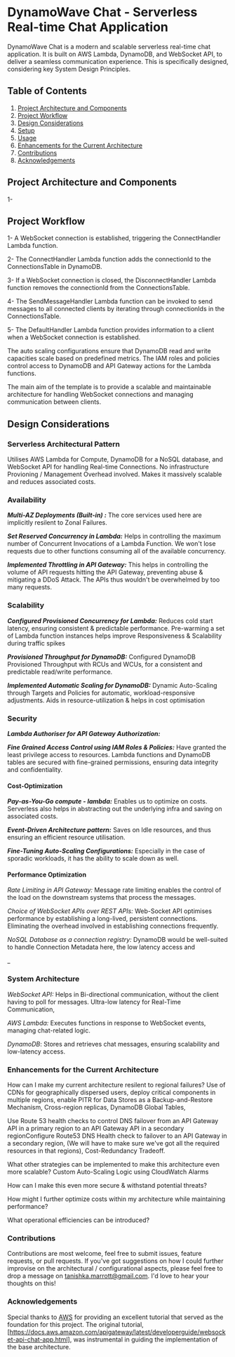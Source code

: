 # DynamoWave Chat - Serverless Real-time Chat Application  

DynamoWave Chat is a modern and scalable serverless real-time chat application. It is built on AWS Lambda, DynamoDB, and WebSocket API, to deliver a seamless communication experience. This is specifically designed, considering key System Design Principles.

## Table of Contents

1. [Project Architecture and Components](#project-architecture-and-components)
2. [Project Workflow](#project-workflow)
3. [Design Considerations](#design-considerations)
4. [Setup](#setup)
5. [Usage](#usage)
6. [Enhancements for the Current Architecture](#enhancements-for-the-current-architecture)
7. [Contributions](#contributions)
8. [Acknowledgements](#acknowledgements)

## Project Architecture and Components
1- 
## Project Workflow

1- A WebSocket connection is established, triggering the ConnectHandler Lambda function.

2- The ConnectHandler Lambda function adds the connectionId to the ConnectionsTable in DynamoDB.

3- If a WebSocket connection is closed, the DisconnectHandler Lambda function removes the connectionId from the ConnectionsTable.

4- The SendMessageHandler Lambda function can be invoked to send messages to all connected clients by iterating through connectionIds in the ConnectionsTable.

5- The DefaultHandler Lambda function provides information to a client when a WebSocket connection is established.

The auto scaling configurations ensure that DynamoDB read and write capacities scale based on predefined metrics.
The IAM roles and policies control access to DynamoDB and API Gateway actions for the Lambda functions.

The main aim of the template is to provide a scalable and maintainable architecture for handling WebSocket connections and managing communication between clients.




## Design Considerations

### Serverless Architectural Pattern

Utilises AWS Lambda for Compute, DynamoDB for a NoSQL database, and WebSocket API for handling Real-time Connections. No infrastructure Provioning / Management Overhead involved. Makes it massively scalable and reduces associated costs.

### Availability 

_**Multi-AZ Deployments (Built-in) :**_
The core services used here are implicitly resilent to Zonal Failures.

_**Set Reserved Concurrency in Lambda:**_ 
Helps in controlling the maximum number of Concurrent Invocations of a Lambda Function. We won't lose requests due to other functions consuming all of the available concurrency.

_**Implemented Throttling in API Gateway:**_ This helps in controlling the volume of API requests hitting the API Gateway, preventing abuse & mitigating a DDoS Attack. The APIs thus wouldn't be overwhelmed by too many requests.

### Scalability 

_**Configured Provisioned Concurrency for Lambda:**_ Reduces cold start latency, ensuring consistent & predictable performance. Pre-warming a set of Lambda function instances helps improve Responsiveness & Scalability during traffic spikes

_**Provisioned Throughput for DynamoDB:**_ Configured DynamoDB Provisioned Throughput with RCUs and WCUs, for a consistent and predictable read/write performance.

 _**Implemented Automatic Scaling for DynamoDB:**_ Dynamic Auto-Scaling through Targets and Policies for automatic, workload-responsive adjustments. Aids in resource-utilization & helps in cost optimisation


### Security 

_**Lambda Authoriser for API Gateway Authorization:**_  

_**Fine Grained Access Control using IAM Roles & Policies:**_ Have granted the least privilege access to resources. Lambda functions and DynamoDB tables are secured with fine-grained permissions, ensuring data integrity and confidentiality.

#### Cost-Optimization 

**_Pay-as-You-Go compute - lambda:_** Enables us to optimize on costs. Serverless also helps in abstracting out the underlying infra and saving on associated costs.

**_Event-Driven Architecture pattern:_** Saves on Idle resources, and thus ensuring an efficient resource utilisation.

**_Fine-Tuning Auto-Scaling Configurations:_** Especially in the case of sporadic workloads, it has the ability to scale down as well. 


#### Performance Optimization 

_Rate Limiting in API Gateway:_ Message rate limiting enables the control of the load on the downstream systems that process the messages.

_Choice of WebSocket APIs over REST APIs:_ Web-Socket API optimises performance by establishing a long-lived, persistent connections. Eliminating the overhead involved in establishing connections frequently.  

_NoSQL Database as a connection registry:_  DynamoDB would be well-suited to handle Connection Metadata here, the low latency access and 

_

### System Architecture

_WebSocket API:_ Helps in Bi-directional communication, without the client having to poll for messages. Ultra-low latency for Real-Time Communication, 

_AWS Lambda:_ Executes functions in response to WebSocket events, managing chat-related logic.

_DynamoDB_: Stores and retrieves chat messages, ensuring scalability and low-latency access.

### Enhancements for the Current Architecture

How can I make my current architecture resilent to regional failures? 
Use of CDNs for geographically dispersed users, deploy critical components in multiple regions, enable PITR for Data Stores as a Backup-and-Restore Mechanism, Cross-region replicas, DynamoDB Global Tables, 

Use Route 53 health checks to control DNS failover from an API Gateway API in a primary region to an API Gateway API in a secondary regionConfigure Route53 DNS Health check to failover to an API Gateway in a secondary region, (We will have to make sure we've got all the required resources in that regions), Cost-Redundancy Tradeoff.

What other strategies can be implemented to make this architecture even more scalable?
Custom Auto-Scaling Logic using CloudWatch Alarms

How can I make this even more secure & withstand potential threats?

How might I further optimize costs within my architecture while maintaining performance?

What operational efficiencies can be introduced?


### Contributions 
Contributions are most welcome, feel free to submit issues, feature requests, or pull requests. 
If you've got  suggestions on how I could further improvise on the architectural / configurational aspects, please feel free to drop a message on tanishka.marrott@gmail.com. I'd love to hear your thoughts on this!

### Acknowledgements
Special thanks to [AWS](https://aws.amazon.com/) for providing an excellent tutorial that served as the foundation for this project. The original tutorial, [https://docs.aws.amazon.com/apigateway/latest/developerguide/websocket-api-chat-app.html], was instrumental in guiding the implementation of the base architecture.



